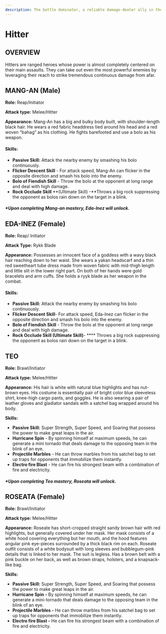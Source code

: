 ```yaml
---
description: The battle dominator, a reliable damage-dealer ally in the team!
---
```


# Hitter

## OVERVIEW

Hitters are ranged heroes whose power is almost completely centered on their main assaults. They can take out even the most powerful enemies by leveraging their reach to strike tremendous continuous damage from afar.

## MANG-AN (Male)

**Role:** Reap/Initiator&#x20;

**Attack type:** Melee/Hitter&#x20;

**Appearance:** Mang-An has a big and bulky body built, with shoulder-length black hair. He wears a red fabric headdress tied around his head and a red woven “bahag” as his clothing. He fights barefooted and use a bolo as his weapon.

#### **Skills:**

* **Passive Skill:** Attack the nearby enemy by smashing his bolo continuously.
* **Flicker Descent Skill** - For attack speed, Mang-An can flicker in the opposite direction and smash his bolo into the enemy.
* **Bolo of Fiendish Skill** - Throw the bolo at the opponent at long range and deal with high damage.
* **Rock Occlude Skill** **(Ultimate Skill) -**Throws a big rock suppressing the opponent as bolos rain down on the target in a blink.

#### _**\*Upon completing Mang-an mastery, Eda-Inez will unlock.**_

## EDA-INEZ (Female)

**Role:** Reap/ Initiator

**Attack Type:** Rykk Blade

**Appearance:** Possesses an innocent face of a goddess with a wavy black hair reaching down to her waist. She wears a yakan headscarf and a thin red sweetheart tube dress made from woven fabric with mid-thigh length and little slit in the lower right part. On both of her hands were gold bracelets and arm cuffs. She holds a ryyk blade as her weapon in the combat.

#### Skills:

* **Passive Skill:** Attack the nearby enemy by smashing his bolo continuously.
* **Flicker Descent Skill**- For attack speed, Eda-Inez can flicker in the opposite direction and smash his bolo into the enemy.
* **Bolo of Fiendish Skill** - Throw the bolo at the opponent at long range and deal with high damage.
* **Rock Occlude Skill (Ultimate Skill)**- **** Throws a big rock suppressing the opponent as bolos rain down on the target in a blink.

## TEO

**Role:** Brawl/Initiator

**Attack type:** Melee/Hitter

**Appearance:** His hair is white with natural blue highlights and has nut-brown eyes. His costume is essentially pair of bright color blue sleeveless shirt, knee-high cargo pants, and goggles. He is also wearing a pair of leather gloves and gladiator sandals with a satchel bag wrapped around his body.

**Skills:**

* **Passive Skill:** Super Strength, Super Speed, and Soaring that possess the power to make great leaps in the air.
* **Hurricane Spin** - By spinning himself at maximum speeds, he can generate a mini tornado that deals damage to the opposing team in the blink of an eye.
* **Projectile Marbles** - He can throw marbles from his satchel bag to set up traps for opponents that immobilize them instantly.
* **Electro fire Blast** - He can fire his strongest beam with a combination of fire and electricity.

#### _**\*Upon completing Teo mastery, Roseata will unlock.**_

## **ROSEATA** (Female)

**Role:** Brawl/Initiator

**Attack type:** Melee/Hitter

**Appearance:** Roseate has short-cropped straight sandy brown hair with red highlights, but generally covered under her mask. Her mask consists of a white hood covering everything but her mouth, and the hood features angular pink eye-pieces surrounded by a thick black rim on each. Roseate outfit consists of a white bodysuit with long sleeves and bubblegum-pink details that is linked to her mask. The suit is legless. Has a brown belt with a pink buckle on her back, as well as brown straps, holsters, and a knapsack-like bag.

**Skills:**

* **Passive Skill:** Super Strength, Super Speed, and Soaring that possess the power to make great leaps in the air.
* **Hurricane Spin -** By spinning himself at maximum speeds, he can generate a mini-tornado that deals damage to the opposing team in the blink of an eye.
* **Projectile Marbles -** He can throw marbles from his satchel bag to set up traps for opponents that immobilize them instantly.
* **Electro fire Blast -** He can fire his strongest beam with a combination of fire and electricity.



